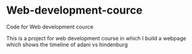 # Web-development-cource
Code for Web development cource

This is a project for web development course in which I build a webpage which shows the timeline of adani vs hindenburg
